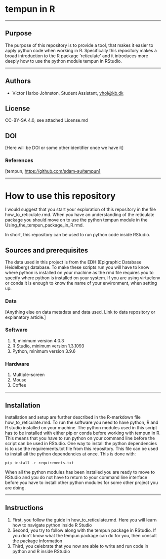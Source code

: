 # tempun in R

---

## Purpose
The purpose of this repository is to provide a tool, that makes it easier to apply python code when working in R. Specifically this repository makes a broad introduction to the R package 'reticulate' and it introduces more deeply how to use the python module tempun in RStudio.

---
## Authors
* Victor Harbo Johnston, Student Assistant, vhol@kb.dk

## License
CC-BY-SA 4.0, see attached License.md

## DOI
[Here will be DOI or some other identifier once we have it]

### References
[tempun, https://github.com/sdam-au/tempun]

---
# How to use this repository
I would suggest that you start your exploration of this repository in the file how_to_reticulate.rmd. When you have an understanding of the reticulate package you should move on to use the python tempun module in the Using_the_tempun_package_in_R.rmd. 

In short, this repository can be used to run python code inside RStudio. 

## Sources and prerequisites
The data used in this project is from the EDH (Epigraphic Database Heidelberg) database.
To make these scripts run you will have to know where python is installed on your machine as the rmd file requires you to specify where python is installed on your system. If you are using virtuelenv or conda it is enough to know the name of your environment, when setting up.

### Data
[Anything else on data metadata and data used. Link to data repository or explanatory article.]

### Software
1. R, minimum version 4.0.3
2. R Studio, minimum version 1.3.1093
3. Python, minimum version 3.9.6

### Hardware
1. Multiple-screen
1. Mouse
1. Coffee

---
## Installation
Installation and setup are further described in the R-markdown file how_to_reticulate.rmd. To run the software you need to have python, R and R studio installed on your machine. The python modules used in this script has to be installed with either pip or conda before working with tempun in R. This means that you have to run python on your command line before the script can be used in RStudio. One way to install the python dependencies is to use the requirements.txt file from this repository. This file can be used to install all the python dependencies at once. This is done with:
    
    pip install -r requirements.txt
    
When all the python modules has been installed you are ready to move to RStudio and you do not have to return to your command line interface before you have to install other python modules for some other project you are doing.

---
## Instructions 
1. First, you follow the guide in how_to_reticulate.rmd. Here you will learn how to navigate python inside R Studio
1. Second, you try to follow along with the tempun package in RStudio. If you don't know what the tempun package can do for you, then consult the package information
1. Third, you celebrate that you now are able to write and run code in python and R inside RStudio





